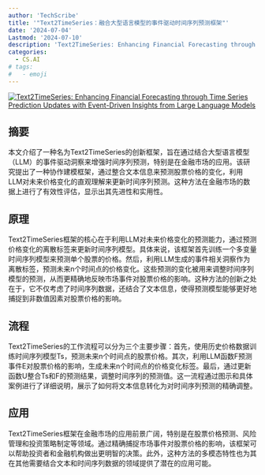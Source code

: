 ```yaml
---
author: 'TechScribe'
title: '"Text2TimeSeries：融合大型语言模型的事件驱动时间序列预测框架"'
date: '2024-07-04'
Lastmod: '2024-07-10'
description: 'Text2TimeSeries: Enhancing Financial Forecasting through Time Series Prediction Updates with Event-Driven Insights from Large Language Models'
categories:
  - CS.AI
# tags:
#   - emoji
---
```


[![Text2TimeSeries: Enhancing Financial Forecasting through Time Series Prediction Updates with Event-Driven Insights from Large Language Models](https://arxiv-research-1301205113.cos.ap-guangzhou.myqcloud.com/images/2407.03689v1.pdf_0.jpg)](https://arxiv.org/abs/2407.03689v1)

## 摘要

本文介绍了一种名为Text2TimeSeries的创新框架，旨在通过结合大型语言模型（LLM）的事件驱动洞察来增强时间序列预测，特别是在金融市场的应用。该研究提出了一种协作建模框架，通过整合文本信息来预测股票价格的变化，利用LLM对未来价格变化的直观理解来更新时间序列预测。这种方法在金融市场的数据上进行了有效性评估，显示出其先进性和实用性。<!--more-->

## 原理

Text2TimeSeries框架的核心在于利用LLM对未来价格变化的预测能力，通过预测价格变化的离散标签来更新时间序列模型。具体来说，该框架首先训练一个多变量时间序列模型来预测单个股票的价格。然后，利用LLM生成的事件相关洞察作为离散标签，预测未来n个时间点的价格变化。这些预测的变化被用来调整时间序列模型的预测，从而更精确地反映市场事件对股票价格的影响。这种方法的创新之处在于，它不仅考虑了时间序列数据，还结合了文本信息，使得预测模型能够更好地捕捉到非数值因素对股票价格的影响。

## 流程

Text2TimeSeries的工作流程可以分为三个主要步骤：首先，使用历史价格数据训练时间序列模型Ts，预测未来n个时间点的股票价格。其次，利用LLM函数F预测事件E对股票价格的影响，生成未来n个时间点的价格变化标签。最后，通过更新函数U整合Ts和F的预测结果，调整时间序列的预测值。这一流程通过图示和具体案例进行了详细说明，展示了如何将文本信息转化为对时间序列预测的精确调整。

## 应用

Text2TimeSeries框架在金融市场的应用前景广阔，特别是在股票价格预测、风险管理和投资策略制定等领域。通过精确捕捉市场事件对股票价格的影响，该框架可以帮助投资者和金融机构做出更明智的决策。此外，这种方法的多模态特性也为其在其他需要结合文本和时间序列数据的领域提供了潜在的应用可能。